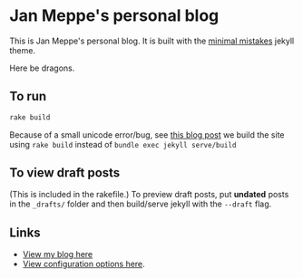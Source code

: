 # Jan Meppe's personal blog

This is Jan Meppe's personal blog. It is built with the [minimal
mistakes](https://mmistakes.github.io/minimal-mistakes/) jekyll theme.

Here be dragons.

## To run

```ruby
rake build
```

Because of a small unicode error/bug, see [this blog
post](https://www.janmeppe.com/blog/invalid-US-ASCII-character/) we build the
site using `rake build` instead of `bundle exec jekyll serve/build`

## To view draft posts

(This is included in the rakefile.) To preview draft posts, put **undated**
posts in the `_drafts/` folder and then build/serve jekyll with the `--draft`
flag.

## Links

* [View my blog here](https://rainymood.github.io/)
* [View configuration options here](https://mmistakes.github.io/minimal-mistakes/docs/configuration/).
